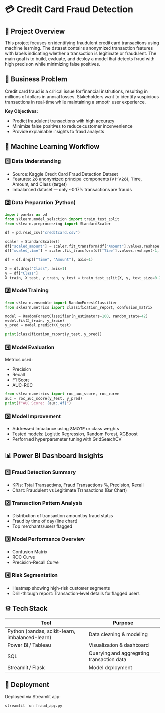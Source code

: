 # 💳 Credit Card Fraud Detection

## 🧩 Project Overview
This project focuses on identifying fraudulent credit card transactions using machine learning.
The dataset contains anonymized transaction features with labels indicating whether a transaction is legitimate or fraudulent.
The main goal is to build, evaluate, and deploy a model that detects fraud with high precision while minimizing false positives.

## 🎯 Business Problem
Credit card fraud is a critical issue for financial institutions, resulting in millions of dollars in annual losses.
Stakeholders want to identify suspicious transactions in real-time while maintaining a smooth user experience.

**Key Objectives:**
- Predict fraudulent transactions with high accuracy
- Minimize false positives to reduce customer inconvenience
- Provide explainable insights to fraud analysts

## 🧠 Machine Learning Workflow
### 1️⃣ Data Understanding
- Source: Kaggle Credit Card Fraud Detection Dataset
- Features: 28 anonymized principal components (V1–V28), Time, Amount, and Class (target)
- Imbalanced dataset — only ~0.17% transactions are frauds

### 2️⃣ Data Preparation (Python)
```python
import pandas as pd
from sklearn.model_selection import train_test_split
from sklearn.preprocessing import StandardScaler

df = pd.read_csv("creditcard.csv")

scaler = StandardScaler()
df["scaled_amount"] = scaler.fit_transform(df["Amount"].values.reshape(-1, 1))
df["scaled_time"] = scaler.fit_transform(df["Time"].values.reshape(-1, 1))

df = df.drop(["Time", "Amount"], axis=1)

X = df.drop("Class", axis=1)
y = df["Class"]
X_train, X_test, y_train, y_test = train_test_split(X, y, test_size=0.2, stratify=y)
```

### 3️⃣ Model Training
```python
from sklearn.ensemble import RandomForestClassifier
from sklearn.metrics import classification_report, confusion_matrix

model = RandomForestClassifier(n_estimators=100, random_state=42)
model.fit(X_train, y_train)
y_pred = model.predict(X_test)

print(classification_report(y_test, y_pred))
```

### 4️⃣ Model Evaluation
Metrics used:
- Precision
- Recall
- F1 Score
- AUC-ROC

```python
from sklearn.metrics import roc_auc_score, roc_curve
auc = roc_auc_score(y_test, y_pred)
print(f"AUC Score: {auc:.4f}")
```

### 5️⃣ Model Improvement
- Addressed imbalance using SMOTE or class weights
- Tested models: Logistic Regression, Random Forest, XGBoost
- Performed hyperparameter tuning with GridSearchCV

## 📊 Power BI Dashboard Insights
### 1️⃣ Fraud Detection Summary
- KPIs: Total Transactions, Fraud Transactions %, Precision, Recall
- Chart: Fraudulent vs Legitimate Transactions (Bar Chart)

### 2️⃣ Transaction Pattern Analysis
- Distribution of transaction amount by fraud status
- Fraud by time of day (line chart)
- Top merchants/users flagged

### 3️⃣ Model Performance Overview
- Confusion Matrix
- ROC Curve
- Precision-Recall Curve

### 4️⃣ Risk Segmentation
- Heatmap showing high-risk customer segments
- Drill-through report: Transaction-level details for flagged users

## ⚙️ Tech Stack
| Tool | Purpose |
|------|----------|
| Python (pandas, scikit-learn, imbalanced-learn) | Data cleaning & modeling |
| Power BI / Tableau | Visualization & dashboard |
| SQL | Querying and aggregating transaction data |
| Streamlit / Flask | Model deployment |

## 🚀 Deployment
Deployed via Streamlit app:
```bash
streamlit run fraud_app.py
```

